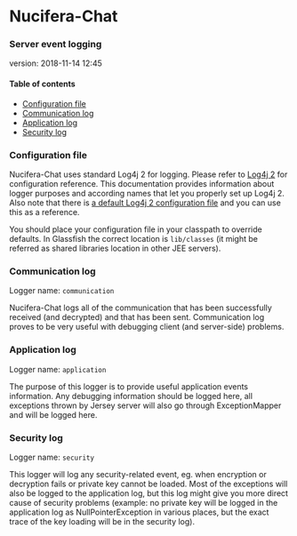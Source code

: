 # Nucifera-Chat
### Server event logging 
version: 2018-11-14 12:45

#### Table of contents
* [Configuration file](#configuration-file)
* [Communication log](#communication-log)
* [Application log](#application-log)
* [Security log](#security-log)

### Configuration file
Nucifera-Chat uses standard Log4j 2 for logging. Please refer to [Log4j 2](https://logging.apache.org/log4j/2.x/manual/configuration.html) for configuration reference.
This documentation provides information about logger purposes and according names that let you properly set up Log4j 2. Also note that there is [a default Log4j 2 configuration file](https://github.com/SudoWaster/Nucifera-Chat/blob/master/NuciferaWeb/src/main/resources/log4j2.xml) and you can use this as a reference.

You should place your configuration file in your classpath to override defaults. In Glassfish the correct location is `lib/classes` (it might be referred as shared libraries location in other JEE servers).

### Communication log
Logger name: `communication`

Nucifera-Chat logs all of the communication that has been successfully received (and decrypted) and that has been sent.
Communication log proves to be very useful with debugging client (and server-side) problems.

### Application log
Logger name: `application`

The purpose of this logger is to provide useful application events information. Any debugging information should be logged here, all exceptions thrown by Jersey server will also go through ExceptionMapper and will be logged here.

### Security log
Logger name: `security`

This logger will log any security-related event, eg. when encryption or decryption fails or private key cannot be loaded. Most of the exceptions will also be logged to the application log, but this log might give you more direct cause of security problems (example: no private key will be logged in the application log as NullPointerException in various places, but the exact trace of the key loading will be in the security log).